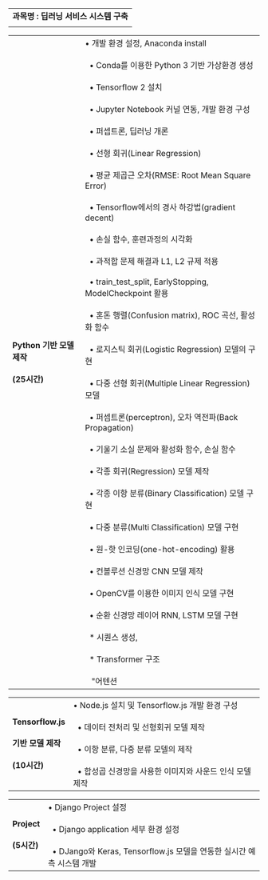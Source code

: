 |                          |
| ------------------------ |
| **과목명 : 딥러닝 서비스 시스템 구축** |
|                          |

|                                       |                                                                                                                                                                                                                                                                                                                                                                                                                                                                                                                                                                                                                                                                                                                                                                                                                                                                                                                                                                                                                                          |
| ------------------------------------- | ---------------------------------------------------------------------------------------------------------------------------------------------------------------------------------------------------------------------------------------------------------------------------------------------------------------------------------------------------------------------------------------------------------------------------------------------------------------------------------------------------------------------------------------------------------------------------------------------------------------------------------------------------------------------------------------------------------------------------------------------------------------------------------------------------------------------------------------------------------------------------------------------------------------------------------------------------------------------------------------------------------------------------------------- |
| **Python 기반 모델 제작**<br><br>**(25시간)** | • 개발 환경 설정, Anaconda install<br><br>  • Conda를 이용한 Python 3 기반 가상환경 생성<br><br>  • Tensorflow 2 설치<br><br>  • Jupyter Notebook 커널 연동, 개발 환경 구성<br><br>  • 퍼셉트론, 딥러닝 개론<br><br>  • 선형 회귀(Linear Regression)<br><br>  • 평균 제곱근 오차(RMSE: Root Mean Square Error)<br><br>  • Tensorflow에서의 경사 하강법(gradient decent)<br><br>  • 손실 함수, 훈련과정의 시각화<br><br>  • 과적합 문제 해결과 L1, L2 규제 적용<br><br>  • train_test_split, EarlyStopping, ModelCheckpoint 활용<br><br>  • 혼돈 행렬(Confusion matrix), ROC 곡선, 활성화 함수<br><br>  • 로지스틱 회귀(Logistic Regression) 모델의 구현<br><br>  • 다중 선형 회귀(Multiple Linear Regression) 모델<br><br>  • 퍼셉트론(perceptron), 오차 역전파(Back Propagation)<br><br>  • 기울기 소실 문제와 활성화 함수, 손실 함수<br><br>  • 각종 회귀(Regression) 모델 제작<br><br>  • 각종 이항 분류(Binary Classification) 모델 구현<br><br>  • 다중 분류(Multi Classification) 모델 구현<br><br>  • 원-핫 인코딩(one-hot-encoding) 활용<br><br>  • 컨볼루션 신경망 CNN 모델 제작<br><br>  • OpenCV를 이용한 이미지 인식 모델 구현<br><br>  • 순환 신경망 레이어 RNN, LSTM 모델 구현<br><br>  * 시퀀스 생성, <br><br>  * Transformer 구조<br><br>   "어텐션 |

|   |   |
|---|---|
|**Tensorflow.js**<br><br>**기반 모델 제작**<br><br>**(10시간)**|• Node.js 설치 및 Tensorflow.js 개발 환경 구성<br><br>  • 데이터 전처리 및 선형회귀 모델 제작<br><br>  • 이항 분류, 다중 분류 모델의 제작<br><br>  • 합성곱 신경망을 사용한 이미지와 사운드 인식 모델 제작|

|   |   |
|---|---|
|**Project**<br><br>**(5시간)**|• Django Project 설정<br><br>  • Django application 세부 환경 설정<br><br>  • DJango와 Keras, Tensorflow.js 모델을 연동한 실시간 예측 시스템 개발|